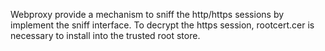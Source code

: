Webproxy provide a mechanism to sniff the http/https sessions by implement the sniff interface.
To decrypt the https session, rootcert.cer is necessary to install into the trusted root store.
